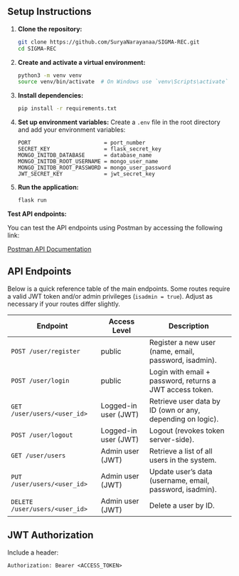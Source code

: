 
## Setup Instructions

1. **Clone the repository:**
    ```sh
    git clone https://github.com/SuryaNarayanaa/SIGMA-REC.git
    cd SIGMA-REC    
    ```

2. **Create and activate a virtual environment:**
    ```sh
    python3 -m venv venv
    source venv/bin/activate  # On Windows use `venv\Scripts\activate`
    ```

3. **Install dependencies:**
    ```sh
    pip install -r requirements.txt
    ```

4. **Set up environment variables:**
    Create a `.env` file in the root directory and add your environment variables:
    ```
    PORT                       = port_number
    SECRET_KEY                 = flask_secret_key
    MONGO_INITDB_DATABASE      = database_name 
    MONGO_INITDB_ROOT_USERNAME = mongo_user_name
    MONGO_INITDB_ROOT_PASSWORD = mongo_user_password
    JWT_SECRET_KEY             = jwt_secret_key

5. **Run the application:**
    ```sh
    flask run
    ```

<!-- ## Testing

1. **Run unit tests:**
    ```sh
    pytest
    ``` -->

**Test API endpoints:**


 You can test the API endpoints using Postman by accessing  the following link:

 [Postman API Documentation](bit.ly/SIGMA-API)


## API Endpoints

Below is a quick reference table of the main endpoints. Some routes require a valid JWT token and/or admin privileges (`isadmin = true`). Adjust as necessary if your routes differ slightly.

| Endpoint                      | Access Level        | Description                                                        |
|-------------------------------|---------------------|--------------------------------------------------------------------|
| `POST /user/register`         | public              | Register a new user (name, email, password, isadmin).              |
| `POST /user/login`            | public              | Login with email + password, returns a JWT access token.           |
| `GET /user/users/<user_id>`   | Logged-in user (JWT)| Retrieve user data by ID (own or any, depending on logic).         |
| `POST /user/logout`           | Logged-in user (JWT)| Logout (revokes token server-side).                                |
| `GET /user/users`             | Admin user (JWT)    | Retrieve a list of all users in the system.                        |
| `PUT /user/users/<user_id>`   | Admin user (JWT)    | Update user’s data (username, email, password, isadmin).           |
| `DELETE /user/users/<user_id>`| Admin user (JWT)    | Delete a user by ID.                                               |

## JWT Authorization

Include a header:

```
Authorization: Bearer <ACCESS_TOKEN>
```
